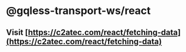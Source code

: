 # @gqless-transport-ws/react

## Visit [https://c2atec.com/react/fetching-data](https://c2atec.com/react/fetching-data)

